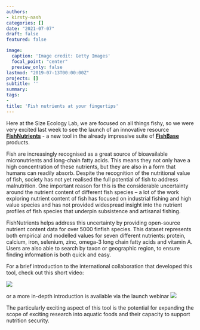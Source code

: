 ```yaml
---
authors:
- kirsty-nash
categories: []
date: "2021-07-07"
draft: false
featured: false

image:
  caption: 'Image credit: Getty Images'
  focal_point: "center"
  preview_only: false
lastmod: "2019-07-13T00:00:00Z"
projects: []
subtitle: ''
summary: 
tags:
- 
title: 'Fish nutrients at your fingertips'
---
```


Here at the Size Ecology Lab, we are focused on all things fishy, so we were very excited last week to see the launch of an innovative resource **[FishNutrients](https://www.fishbase.se/Nutrients/NutrientSearch.php)** - a new tool in the already impressive suite of **[FishBase](https://www.fishbase.se/search.php)** products.

Fish are increasingly recognised as a great source of bioavailable micronutrients and long-chain fatty acids. This means they not only have a high concentration of these nutrients, but they are also in a form that humans can readily absorb. Despite the recognition of the nutritional value of fish, society has not yet realised the full potential of fish to address malnutrition. One important reason for this is the considerable uncertainty around the nutrient content of different fish species – a lot of the work exploring nutrient content of fish has focused on industrial fishing and high value species and has not provided widespread insight into the nutrient profiles of fish species that underpin subsistence and artisanal fishing.

FishNutrients helps address this uncertainty by providing open-source nutrient content data for over 5000 finfish species. This dataset represents both empirical and modelled values for seven different nutrients: protein, calcium, iron, selenium, zinc, omega-3 long chain fatty acids and vitamin A. Users are also able to search by taxon or geographic region, to ensure finding information is both quick and easy.

For a brief introduction to the international collaboration that developed this tool, check out this short video:

![](https://youtu.be/5X5JOrXacuc)

or a more in-depth introduction is available via the launch webinar
![](https://youtu.be/1g8yR9m1KZE)

The particularly exciting aspect of this tool is the potential for expanding the scope of exciting research into aquatic foods and their capacity to support nutrition security.

